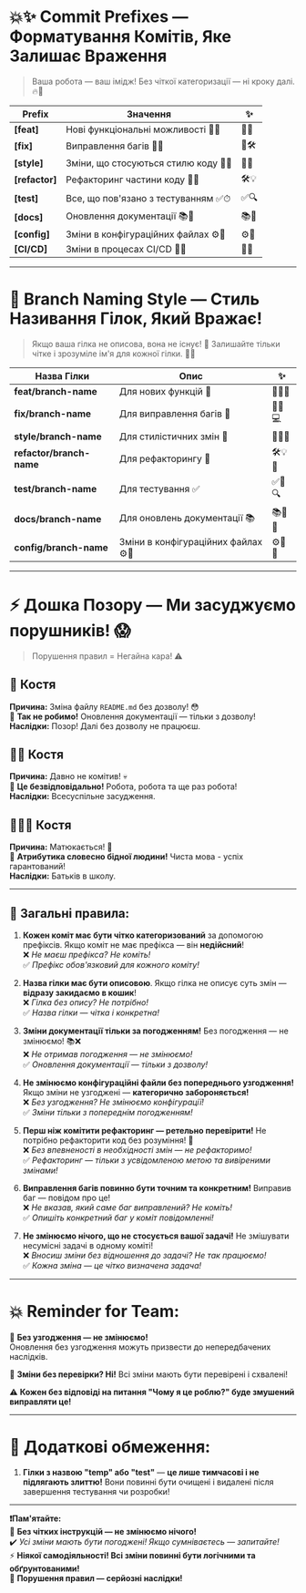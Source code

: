 # 💥✨ **Commit Prefixes** — Форматування Комітів, Яке Залишає Враження

> Ваша робота — ваш імідж! Без чіткої категоризації — ні кроку далі. 🔥💯

| **Prefix**    | **Значення**                                         | **✨**  |
|---------------|------------------------------------------------------|------------|
| **[feat]**     | Нові функціональні можливості 🚀✨       | 🚀🎉       |
| **[fix]**      | Виправлення багів 🐞🔨 | 🐞🛠       |
| **[style]**    | Зміни, що стосуються стилю коду 🎨💅   | 🎨✨       |
| **[refactor]** | Рефакторинг частини коду 🔄💡  | 🛠💡       |
| **[test]**     | Все, що пов'язано з тестуванням ✅⏱   | ✅🔍       |
| **[docs]**     | Оновлення документації 📚📝        | 📚📖       |
| **[config]**   | Зміни в конфігураційних файлах    ⚙️🔧 | ⚙️🔧       |
| **[CI/CD]**    | Зміни в процесах CI/CD 🤖🔄      | 🤖🔧       |

---

# 🌟 **Branch Naming Style** — Стиль Називання Гілок, Який Вражає!

> Якщо ваша гілка не описова, вона не існує! 🚫 Залишайте тільки чітке і зрозуміле ім'я для кожної гілки. 🎨💎

| **Назва Гілки**         | **Опис**                                    | **✨**      |
|-------------------------|---------------------------------------------|----------------|
| **feat/branch-name**     | Для нових функцій 🚀  | 🚀🔥💥         |
| **fix/branch-name**      | Для виправлення багів 🐞  | 🐞😡💻         |
| **style/branch-name**    | Для стилістичних змін 🎨    | 🎨💅✨         |
| **refactor/branch-name** | Для рефакторингу 🔄   | 🛠💡🔧         |
| **test/branch-name**     | Для тестування ✅| ✅🧪🔍        |
| **docs/branch-name**     | Для оновлень документації 📚 | 📚📝✨         |
| **config/branch-name**   | Зміни в конфігураційних файлах ⚙️🔧   | ⚙️🔧🔌         |

---

# ⚡️ **Дошка Позору** — Ми засуджуємо порушників! 😱

> Порушення правил = Негайна кара! ⚠️

## **🚨 Костя**  
**Причина:** Зміна файлу `README.md` без дозволу! 😳  
🔴 **Так не робимо!** Оновлення документації — тільки з дозволу!  
**Наслідки:** Позор! Далі без дозволу не працюєш.

## **🚨🚨 Костя**  
**Причина:** Давно не комітив! 💀  
🔴 **Це безвідповідально!** Робота, робота та ще раз робота!  
**Наслідки:** Всесуспільне засудження.

## **🚨🚨🚨 Костя**  
**Причина:** Матюкається! 🤬  
🔴 **Атрибутика словесно бідної людини!** Чиста мова - успіх гарантований!  
**Наслідки:** Батьків в школу.

---

## 🌈 **Загальні правила:**

1. **Кожен коміт має бути чітко категоризований** за допомогою префіксів. Якщо коміт не має префікса — він **недійсний**!  
   ❌ *Не маєш префікса? Не коміть!*  
   ✅ *Префікс обов'язковий для кожного коміту!*
   
2. **Назва гілки має бути описовою**. Якщо гілка не описує суть змін — **відразу закидаємо в кошик**!  
   ❌ *Гілка без опису? Не потрібно!*  
   ✅ *Назва гілки — чітка і конкретна!*

3. **Зміни документації тільки за погодженням!** Без погодження — не змінюємо! 📚❌  
   ❌ *Не отримав погодження — не змінюємо!*  
   ✅ *Оновлення документації — тільки з дозволу!*  
   
4. **Не змінюємо конфігураційні файли без попереднього узгодження!** Якщо зміни не узгоджені — **категорично забороняється!**  
   ❌ *Без узгодження? Не змінюємо конфігурації!*  
   ✅ *Зміни тільки з попереднім погодженням!*  
   
5. **Перш ніж комітити рефакторинг — ретельно перевірити!** Не потрібно рефакторити код без розуміння! 🔄  
   ❌ *Без впевненості в необхідності змін — не рефакторимо!*  
   ✅ *Рефакторинг — тільки з усвідомленою метою та вивіреними змінами!*

6. **Виправлення багів повинно бути точним та конкретним!** Виправив баг — повідом про це!  
   ❌ *Не вказав, який саме баг виправлений? Не коміть!*  
   ✅ *Опишіть конкретний баг у коміт повідомленні!*

7. **Не змінюємо нічого, що не стосується вашої задачі!** Не змішувати несумісні задачі в одному коміті!  
   ❌ *Вносиш зміни без відношення до задачі? Не так працюємо!*  
   ✅ *Кожна зміна — це чітко визначена задача!*

---

# 💥 **Reminder for Team**: 
💬 **Без узгодження — не змінюємо!**  
Оновлення без узгодження можуть призвести до непередбачених наслідків.

🚨 **Зміни без перевірки? Ні!** Всі зміни мають бути перевірені і схвалені!

⚠️ **Кожен без відповіді на питання "Чому я це роблю?" буде змушений виправляти це!**

---

# 🚨 **Додаткові обмеження:**

1. **Гілки з назвою "temp" або "test"** — **це лише тимчасові і не підлягають злиттю!** Вони повинні бути очищені і видалені після завершення тестування чи розробки!

---

**❗Пам'ятайте:**  
   🛑 **Без чітких інструкцій — не змінюємо нічого!**  
   ✔️ *Усі зміни мають бути погоджені! Якщо сумніваєтесь — запитайте!*  
   ⚡️ **Ніякої самодіяльності! Всі зміни повинні бути логічними та обґрунтованими!**  
   🚨 **Порушення правил — серйозні наслідки!**
